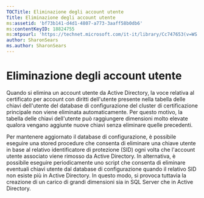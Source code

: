 ```yaml
---
TOCTitle: Eliminazione degli account utente
Title: Eliminazione degli account utente
ms:assetid: 'bf73b141-d4d1-4807-a773-3aaff58b0db6'
ms:contentKeyID: 18824755
ms:mtpsurl: 'https://technet.microsoft.com/it-it/library/Cc747653(v=WS.10)'
author: SharonSears
ms.author: SharonSears
---
```


Eliminazione degli account utente
=================================

Quando si elimina un account utente da Active Directory, la voce relativa al certificato per account con diritti dell'utente presente nella tabella delle chiavi dell'utente del database di configurazione del cluster di certificazione principale non viene eliminata automaticamente. Per questo motivo, la tabella delle chiavi dell'utente può raggiungere dimensioni molto elevate qualora vengano aggiunte nuove chiavi senza eliminare quelle precedenti.

Per mantenere aggiornato il database di configurazione, è possibile eseguire una stored procedure che consenta di eliminare una chiave utente in base al relativo identificatore di protezione (SID) ogni volta che l'account utente associato viene rimosso da Active Directory. In alternativa, è possibile eseguire periodicamente uno script che consenta di eliminare eventuali chiavi utente dal database di configurazione quando il relativo SID non esiste più in Active Directory. In questo modo, si provoca tuttavia la creazione di un carico di grandi dimensioni sia in SQL Server che in Active Directory.
